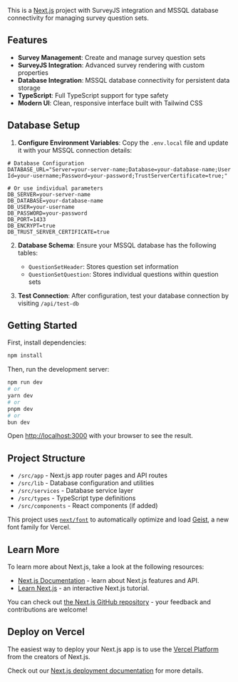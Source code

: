 This is a [Next.js](https://nextjs.org) project with SurveyJS integration and MSSQL database connectivity for managing survey question sets.

## Features

- **Survey Management**: Create and manage survey question sets
- **SurveyJS Integration**: Advanced survey rendering with custom properties
- **Database Integration**: MSSQL database connectivity for persistent data storage
- **TypeScript**: Full TypeScript support for type safety
- **Modern UI**: Clean, responsive interface built with Tailwind CSS

## Database Setup

1. **Configure Environment Variables**: Copy the `.env.local` file and update it with your MSSQL connection details:

```env
# Database Configuration
DATABASE_URL="Server=your-server-name;Database=your-database-name;User Id=your-username;Password=your-password;TrustServerCertificate=true;"

# Or use individual parameters
DB_SERVER=your-server-name
DB_DATABASE=your-database-name
DB_USER=your-username
DB_PASSWORD=your-password
DB_PORT=1433
DB_ENCRYPT=true
DB_TRUST_SERVER_CERTIFICATE=true
```

2. **Database Schema**: Ensure your MSSQL database has the following tables:
   - `QuestionSetHeader`: Stores question set information
   - `QuestionSetQuestion`: Stores individual questions within question sets

3. **Test Connection**: After configuration, test your database connection by visiting `/api/test-db`

## Getting Started

First, install dependencies:

```bash
npm install
```

Then, run the development server:

```bash
npm run dev
# or
yarn dev
# or
pnpm dev
# or
bun dev
```

Open [http://localhost:3000](http://localhost:3000) with your browser to see the result.

## Project Structure

- `/src/app` - Next.js app router pages and API routes
- `/src/lib` - Database configuration and utilities
- `/src/services` - Database service layer
- `/src/types` - TypeScript type definitions
- `/src/components` - React components (if added)

This project uses [`next/font`](https://nextjs.org/docs/app/building-your-application/optimizing/fonts) to automatically optimize and load [Geist](https://vercel.com/font), a new font family for Vercel.

## Learn More

To learn more about Next.js, take a look at the following resources:

- [Next.js Documentation](https://nextjs.org/docs) - learn about Next.js features and API.
- [Learn Next.js](https://nextjs.org/learn) - an interactive Next.js tutorial.

You can check out [the Next.js GitHub repository](https://github.com/vercel/next.js) - your feedback and contributions are welcome!

## Deploy on Vercel

The easiest way to deploy your Next.js app is to use the [Vercel Platform](https://vercel.com/new?utm_medium=default-template&filter=next.js&utm_source=create-next-app&utm_campaign=create-next-app-readme) from the creators of Next.js.

Check out our [Next.js deployment documentation](https://nextjs.org/docs/app/building-your-application/deploying) for more details.
